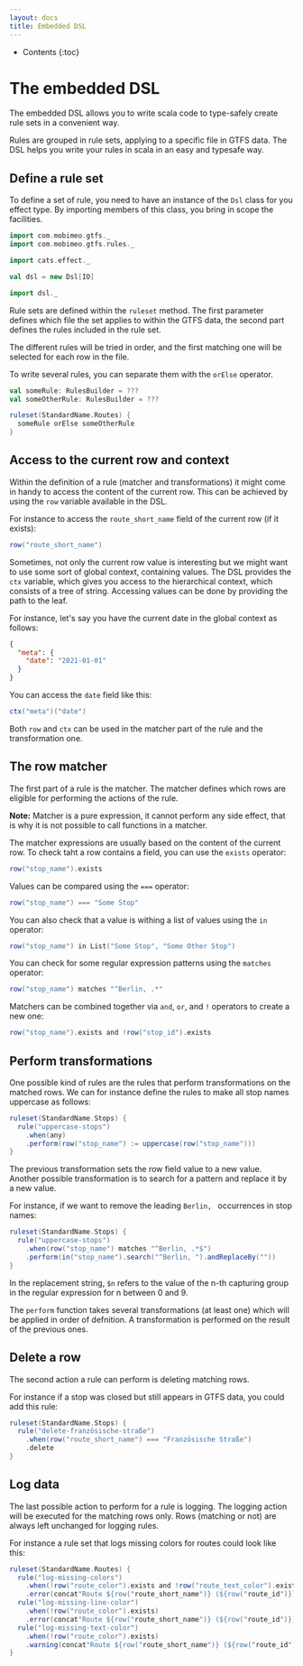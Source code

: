 ```yaml
---
layout: docs
title: Embedded DSL
---
```


* Contents
{:toc}

# The embedded DSL

The embedded DSL allows you to write scala code to type-safely create rule sets in a convenient way.

Rules are grouped in rule sets, applying to a specific file in GTFS data. The DSL helps you write your rules in scala in an easy and typesafe way.

## Define a rule set

To define a set of rule, you need to have an instance of the `Dsl` class for you effect type. By importing members of this class, you bring in scope the facilities.

```scala mdoc
import com.mobimeo.gtfs._
import com.mobimeo.gtfs.rules._

import cats.effect._

val dsl = new Dsl[IO]

import dsl._
```

Rule sets are defined within the `ruleset` method. The first parameter defines which file the set applies to within the GTFS data, the second part defines the rules included in the rule set.

The different rules will be tried in order, and the first matching one will be selected for each row in the file.

To write several rules, you can separate them with the `orElse` operator.

```scala mdoc:compile-only
val someRule: RulesBuilder = ???
val someOtherRule: RulesBuilder = ???

ruleset(StandardName.Routes) {
  someRule orElse someOtherRule
}
```

## Access to the current row and context

Within the definition of a rule (matcher and transformations) it might come in handy to access the content of the current row. This can be achieved by using the `row` variable available in the DSL.

For instance to access the `route_short_name` field of the current row (if it exists):
```scala mdoc
row("route_short_name")
```

Sometimes, not only the current row value is interesting but we might want to use some sort of global context, containing values.
The DSL provides the `ctx` variable, which gives you access to the hierarchical context, which consists of a tree of string. Accessing values can be done by providing the path to the leaf.

For instance, let's say you have the current date in the global context as follows:
```json
{
  "meta": {
    "date": "2021-01-01"
  }
}
```

You can access the `date` field like this:
```scala mdoc
ctx("meta")("date")
```

Both `row` and `ctx` can be used in the matcher part of the rule and the transformation one.

## The row matcher

The first part of a rule is the matcher. The matcher defines which rows are eligible for performing the actions of the rule.

**Note:** Matcher is a pure expression, it cannot perform any side effect, that is why it is not possible to call functions in a matcher.

The matcher expressions are usually based on the content of the current row.
To check taht a row contains a field, you can use the `exists` operator:
```scala mdoc
row("stop_name").exists
```

Values can be compared using the `===` operator:
```scala mdoc
row("stop_name") === "Some Stop"
```

You can also check that a value is withing a list of values using the `in` operator:
```scala mdoc
row("stop_name") in List("Some Stop", "Some Other Stop")
```

You can check for some regular expression patterns using the `matches` operator:
```scala mdoc
row("stop_name") matches "^Berlin, .*"
```

Matchers can be combined together via `and`, `or`, and `!` operators to create a new one:

```scala mdoc
row("stop_name").exists and !row("stop_id").exists
```

## Perform transformations

One possible kind of rules are the rules that perform transformations on the matched rows.
We can for instance define the rules to make all stop names uppercase as follows:

```scala mdoc
ruleset(StandardName.Stops) {
  rule("uppercase-stops")
    .when(any)
    .perform(row("stop_name") := uppercase(row("stop_name")))
}
```

The previous transformation sets the row field value to a new value. Another possible transformation is to search for a pattern and replace it by a new value.

For instance, if we want to remove the leading `Berlin, ` occurrences in stop names:
```scala mdoc
ruleset(StandardName.Stops) {
  rule("uppercase-stops")
    .when(row("stop_name") matches "^Berlin, .*$")
    .perform(in("stop_name").search("^Berlin, ").andReplaceBy(""))
}
```

In the replacement string, `$n` refers to the value of the n-th capturing group in the regular expression for n between 0 and 9.

The `perform` function takes several transformations (at least one) which will be applied in order of defnition. A transformation is performed on the result of the previous ones.

## Delete a row

The second action a rule can perform is deleting matching rows.

For instance if a stop was closed but still appears in GTFS data, you could add this rule:

```scala mdoc
ruleset(StandardName.Stops) {
  rule("delete-französische-straße")
    .when(row("route_short_name") === "Französische Straße")
    .delete
}
```

## Log data

The last possible action to perform for a rule is logging. The logging action will be executed for the matching rows only. Rows (matching or not) are always left unchanged for logging rules.

For instance a rule set that logs missing colors for routes could look like this:
```scala mdoc:height=80
ruleset(StandardName.Routes) {
  rule("log-missing-colors")
    .when(!row("route_color").exists and !row("route_text_color").exists)
    .error(concat"Route ${row("route_short_name")} (${row("route_id")}) is missing all colors") orElse
  rule("log-missing-line-color")
    .when(!row("route_color").exists)
    .error(concat"Route ${row("route_short_name")} (${row("route_id")}) is missing line color") orElse
  rule("log-missing-text-color")
    .when(!row("route_color").exists)
    .warning(concat"Route ${row("route_short_name")} (${row("route_id")}) is missing text color")
}
```
